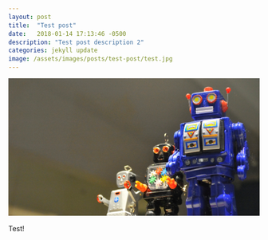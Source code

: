 ```yaml
---
layout: post
title:  "Test post"
date:   2018-01-14 17:13:46 -0500
description: "Test post description 2"
categories: jekyll update
image: /assets/images/posts/test-post/test.jpg
---
```


![image](/assets/images/posts/test-post/test.jpg)

Test!
